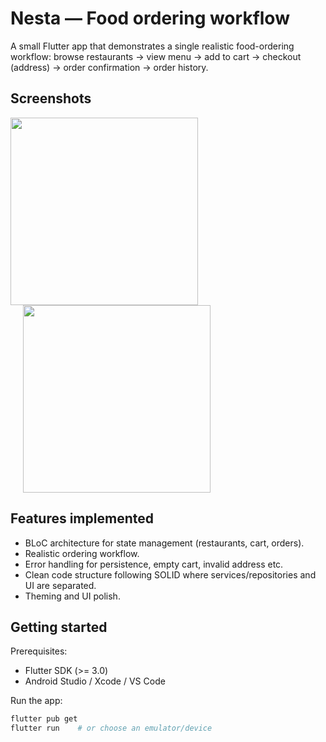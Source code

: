 # Nesta — Food ordering workflow

A small Flutter app that demonstrates a single realistic food-ordering workflow:
browse restaurants → view menu → add to cart → checkout (address) → order confirmation → order history.

## Screenshots

<p float="left">
  <img src="https://github.com/user-attachments/assets/b84c7124-2f37-4213-bf2a-f61f5f0e2d71" width="300" />
  <img src="https://github.com/user-attachments/assets/39efe9c0-30ea-4478-991a-55ecc9ce2d4d" width="300" style="margin-left: 20px;" />
</p>


## Features implemented
- BLoC architecture for state management (restaurants, cart, orders).
- Realistic ordering workflow.
- Error handling for persistence, empty cart, invalid address etc.
- Clean code structure following SOLID where services/repositories and UI are separated.
- Theming and UI polish.

## Getting started

Prerequisites:
- Flutter SDK (>= 3.0)
- Android Studio / Xcode / VS Code

Run the app:

```bash
flutter pub get
flutter run    # or choose an emulator/device
